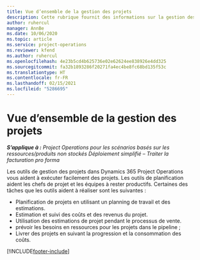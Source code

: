 ```yaml
---
title: Vue d’ensemble de la gestion des projets
description: Cette rubrique fournit des informations sur la gestion des projets dans Dynamics 365 Project Operations.
author: ruhercul
manager: AnnBe
ms.date: 10/06/2020
ms.topic: article
ms.service: project-operations
ms.reviewer: kfend
ms.author: ruhercul
ms.openlocfilehash: 4e23b5cd4b625736e02e62624ee838926e4dd325
ms.sourcegitcommit: fa32b1893286f20271fa4ec4be8fc68bd135f53c
ms.translationtype: HT
ms.contentlocale: fr-FR
ms.lasthandoff: 02/15/2021
ms.locfileid: "5286695"
---
```

# <a name="project-management-overview"></a>Vue d’ensemble de la gestion des projets

_**S’applique à :** Project Operations pour les scénarios basés sur les ressources/produits non stockés Déploiement simplifié – Traiter la facturation pro forma_

Les outils de gestion des projets dans Dynamics 365 Project Operations vous aident à exécuter facilement des projets. Les outils de planification aident les chefs de projet et les équipes à rester productifs. Certaines des tâches que les outils aident à réaliser sont les suivantes :

- Planification de projets en utilisant un planning de travail et des estimations.
- Estimation et suivi des coûts et des revenus du projet.
- Utilisation des estimations de projet pendant le processus de vente.
- prévoir les besoins en ressources pour les projets dans le pipeline ;
- Livrer des projets en suivant la progression et la consommation des coûts.


[!INCLUDE[footer-include](../includes/footer-banner.md)]